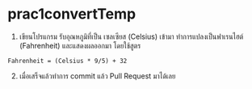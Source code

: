 # prac1convertTemp
1. เขียนโปรแกรม รับอุณหภูมิที่เป็น เซลเซียส (Celsius) เข้ามา ทำการแปลงเป็นฟาเรนไฮต์ (Fahrenheit)
และแสดงผลออกมา โดยใช้สูตร
```
Fahrenheit = (Celsius * 9/5) + 32
```

2. เมื่อเสร็จแล้วทำการ commit แล้ว Pull Request มาได้เลย